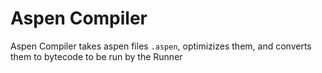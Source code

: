 # Aspen Compiler

Aspen Compiler takes aspen files `.aspen`, optimizizes them, and converts them to bytecode to be run by the Runner

